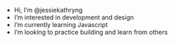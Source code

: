 - Hi, I’m @jessiekathryng
- I’m interested in development and design
- I’m currently learning Javascript
- I’m looking to practice building and learn from others


<!---
jessiekathryng/jessiekathryng is a ✨ special ✨ repository because its `README.md` (this file) appears on your GitHub profile.
You can click the Preview link to take a look at your changes.
--->
